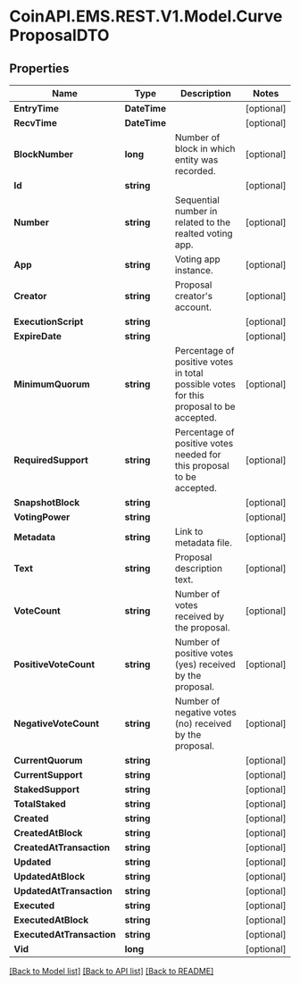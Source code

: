 
# CoinAPI.EMS.REST.V1.Model.CurveProposalDTO

## Properties

Name | Type | Description | Notes
------------ | ------------- | ------------- | -------------
**EntryTime** | **DateTime** |  | [optional] 
**RecvTime** | **DateTime** |  | [optional] 
**BlockNumber** | **long** | Number of block in which entity was recorded. | [optional] 
**Id** | **string** |  | [optional] 
**Number** | **string** | Sequential number in related to the realted voting app. | [optional] 
**App** | **string** | Voting app instance. | [optional] 
**Creator** | **string** | Proposal creator&#39;s account. | [optional] 
**ExecutionScript** | **string** |  | [optional] 
**ExpireDate** | **string** |  | [optional] 
**MinimumQuorum** | **string** | Percentage of positive votes in total possible votes for this proposal to be accepted. | [optional] 
**RequiredSupport** | **string** | Percentage of positive votes needed for this proposal to be accepted. | [optional] 
**SnapshotBlock** | **string** |  | [optional] 
**VotingPower** | **string** |  | [optional] 
**Metadata** | **string** | Link to metadata file. | [optional] 
**Text** | **string** | Proposal description text. | [optional] 
**VoteCount** | **string** | Number of votes received by the proposal. | [optional] 
**PositiveVoteCount** | **string** | Number of positive votes (yes) received by the proposal. | [optional] 
**NegativeVoteCount** | **string** | Number of negative votes (no) received by the proposal. | [optional] 
**CurrentQuorum** | **string** |  | [optional] 
**CurrentSupport** | **string** |  | [optional] 
**StakedSupport** | **string** |  | [optional] 
**TotalStaked** | **string** |  | [optional] 
**Created** | **string** |  | [optional] 
**CreatedAtBlock** | **string** |  | [optional] 
**CreatedAtTransaction** | **string** |  | [optional] 
**Updated** | **string** |  | [optional] 
**UpdatedAtBlock** | **string** |  | [optional] 
**UpdatedAtTransaction** | **string** |  | [optional] 
**Executed** | **string** |  | [optional] 
**ExecutedAtBlock** | **string** |  | [optional] 
**ExecutedAtTransaction** | **string** |  | [optional] 
**Vid** | **long** |  | [optional] 

[[Back to Model list]](../README.md#documentation-for-models)
[[Back to API list]](../README.md#documentation-for-api-endpoints)
[[Back to README]](../README.md)

